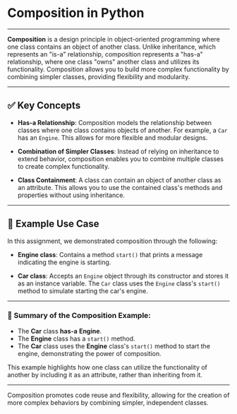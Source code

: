 # Composition in Python

---
**Composition** is a design principle in object-oriented programming where one class contains an object of another class. Unlike inheritance, which represents an "is-a" relationship, composition represents a "has-a" relationship, where one class "owns" another class and utilizes its functionality. Composition allows you to build more complex functionality by combining simpler classes, providing flexibility and modularity.

---

## ✅ Key Concepts

* **Has-a Relationship**:
  Composition models the relationship between classes where one class contains objects of another. For example, a `Car` has an `Engine`. This allows for more flexible and modular designs.

* **Combination of Simpler Classes**:
  Instead of relying on inheritance to extend behavior, composition enables you to combine multiple classes to create complex functionality.

* **Class Containment**:
  A class can contain an object of another class as an attribute. This allows you to use the contained class's methods and properties without using inheritance.

---

## 🧪 Example Use Case

In this assignment, we demonstrated composition through the following:

* **Engine class**:
  Contains a method `start()` that prints a message indicating the engine is starting.

* **Car class**:
  Accepts an `Engine` object through its constructor and stores it as an instance variable. The `Car` class uses the `Engine` class's `start()` method to simulate starting the car's engine.

---

### 📌 Summary of the Composition Example:

* The **Car** class **has-a** **Engine**.
* The **Engine** class has a `start()` method.
* The **Car** class uses the **Engine** class's `start()` method to start the engine, demonstrating the power of composition.

This example highlights how one class can utilize the functionality of another by including it as an attribute, rather than inheriting from it.

---

Composition promotes code reuse and flexibility, allowing for the creation of more complex behaviors by combining simpler, independent classes.
